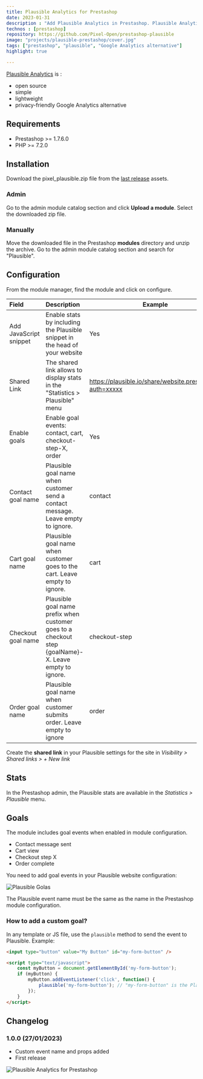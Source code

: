 ```yaml
---
title: Plausible Analytics for Prestashop
date: 2023-01-31
description : "Add Plausible Analytics in Prestashop. Plausible Analytics is an open source, simple, lightweight and privacy-friendly Google Analytics alternative."
technos : [prestashop]
repository: https://github.com/Pixel-Open/prestashop-plausible
image: "projects/plausible-prestashop/cover.jpg"
tags: ["prestashop", "plausible", "Google Analytics alternative"]
highlight: true

---
```

[Plausible Analytics](https://plausible.io) is :
- open source
- simple
- lightweight
- privacy-friendly Google Analytics alternative


<!-- break -->

## Requirements

- Prestashop >= 1.7.6.0
- PHP >= 7.2.0

## Installation

Download the pixel_plausible.zip file from the [last release](https://github.com/Pixel-Open/prestashop-plausible/releases/) assets.

### Admin

Go to the admin module catalog section and click **Upload a module**. Select the downloaded zip file.

### Manually

Move the downloaded file in the Prestashop **modules** directory and unzip the archive. Go to the admin module catalog section and search for "Plausible".

## Configuration

From the module manager, find the module and click on configure.

| Field                  | Description                                                                                           | Example                                                  | Required |
|:-----------------------|:------------------------------------------------------------------------------------------------------|----------------------------------------------------------|----------|
| Add JavaScript snippet | Enable stats by including the Plausible snippet in the head of your website                           | Yes                                                      | Y        |
| Shared Link            | The shared link allows to display stats in the "Statistics > Plausible" menu                          | https://plausible.io/share/website.prestashop?auth=xxxxx | N        |
| Enable goals           | Enable goal events: contact, cart, checkout-step-X, order                                             | Yes                                                      | Y        |
| Contact goal name      | Plausible goal name when customer send a contact message. Leave empty to ignore.                      | contact                                                  | N        |
| Cart goal name         | Plausible goal name when customer goes to the cart. Leave empty to ignore.                            | cart                                                     | N        |
| Checkout goal name     | Plausible goal name prefix when customer goes to a checkout step {goalName}-X. Leave empty to ignore. | checkout-step                                            | N        |
| Order goal name        | Plausible goal name when customer submits order. Leave empty to ignore                                | order                                                    | N        |

Create the **shared link** in your Plausible settings for the site in *Visibility > Shared links > + New link*

## Stats

In the Prestashop admin, the Plausible stats are available in the *Statistics > Plausible* menu.

## Goals

The module includes goal events when enabled in module configuration.

- Contact message sent
- Cart view
- Checkout step X
- Order complete

You need to add goal events in your Plausible website configuration:

![Plausible Golas](/projects/plausible-prestashop/goals.png)

The Plausible event name must be the same as the name in the Prestashop module configuration.

### How to add a custom goal?

In any template or JS file, use the `plausible` method to send the event to Plausible. Example:

```html
<input type="button" value="My Button" id="my-form-button" />

<script type="text/javascript">
    const myButton = document.getElementById('my-form-button');
    if (myButton) {
        myButton.addEventListener('click', function() {
            plausible('my-form-button'); // "my-form-button" is the Plausible goal event name
        });
    }
</script>
```

## Changelog


### 1.0.0 (27/01/2023)

+ Custom event name and props added
+ First release

![Plausible Analytics for Prestashop](/projects/plausible-prestashop/screenshot.png)
